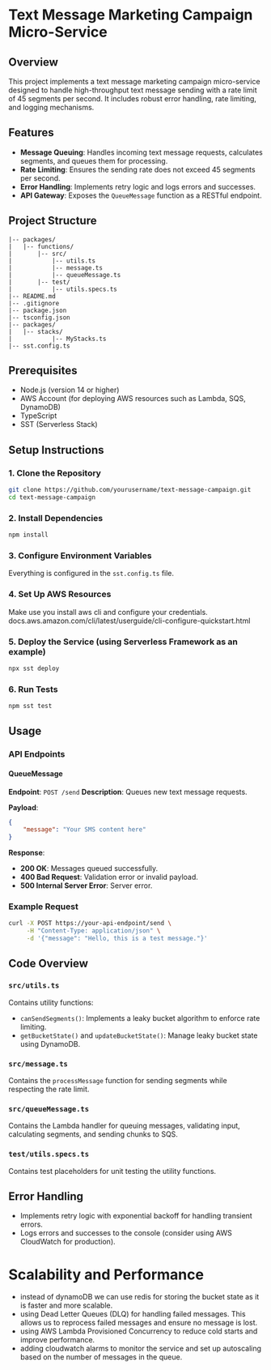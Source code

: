# Text Message Marketing Campaign Micro-Service

## Overview

This project implements a text message marketing campaign micro-service designed to handle high-throughput text message sending with a rate limit of 45 segments per second. It includes robust error handling, rate limiting, and logging mechanisms.

## Features

-   **Message Queuing**: Handles incoming text message requests, calculates segments, and queues them for processing.
-   **Rate Limiting**: Ensures the sending rate does not exceed 45 segments per second.
-   **Error Handling**: Implements retry logic and logs errors and successes.
-   **API Gateway**: Exposes the `QueueMessage` function as a RESTful endpoint.

## Project Structure

```
|-- packages/
|   |-- functions/
|       |-- src/
|           |-- utils.ts
|           |-- message.ts
|           |-- queueMessage.ts
|       |-- test/
|           |-- utils.specs.ts
|-- README.md
|-- .gitignore
|-- package.json
|-- tsconfig.json
|-- packages/
|   |-- stacks/
|           |-- MyStacks.ts
|-- sst.config.ts
```

## Prerequisites

-   Node.js (version 14 or higher)
-   AWS Account (for deploying AWS resources such as Lambda, SQS, DynamoDB)
-   TypeScript
-   SST (Serverless Stack)

## Setup Instructions

### 1. Clone the Repository

```bash
git clone https://github.com/yourusername/text-message-campaign.git
cd text-message-campaign
```

### 2. Install Dependencies

```bash
npm install
```

### 3. Configure Environment Variables

Everything is configured in the `sst.config.ts` file.

### 4. Set Up AWS Resources

Make use you install aws cli and configure your credentials. docs.aws.amazon.com/cli/latest/userguide/cli-configure-quickstart.html

### 5. Deploy the Service (using Serverless Framework as an example)

```bash
npx sst deploy

```

### 6. Run Tests

```bash
npm sst test
```

## Usage

### API Endpoints

#### QueueMessage

**Endpoint**: `POST /send`
**Description**: Queues new text message requests.

**Payload**:

```json
{
    "message": "Your SMS content here"
}
```

**Response**:

-   **200 OK**: Messages queued successfully.
-   **400 Bad Request**: Validation error or invalid payload.
-   **500 Internal Server Error**: Server error.

### Example Request

```bash
curl -X POST https://your-api-endpoint/send \
     -H "Content-Type: application/json" \
     -d '{"message": "Hello, this is a test message."}'
```

## Code Overview

### `src/utils.ts`

Contains utility functions:

-   `canSendSegments()`: Implements a leaky bucket algorithm to enforce rate limiting.
-   `getBucketState()` and `updateBucketState()`: Manage leaky bucket state using DynamoDB.

### `src/message.ts`

Contains the `processMessage` function for sending segments while respecting the rate limit.

### `src/queueMessage.ts`

Contains the Lambda handler for queuing messages, validating input, calculating segments, and sending chunks to SQS.

### `test/utils.specs.ts`

Contains test placeholders for unit testing the utility functions.

## Error Handling

-   Implements retry logic with exponential backoff for handling transient errors.
-   Logs errors and successes to the console (consider using AWS CloudWatch for production).

# Scalability and Performance

-   instead of dynamoDB we can use redis for storing the bucket state as it is faster and more scalable.
-   using Dead Letter Queues (DLQ) for handling failed messages. This allows us to reprocess failed messages and ensure no message is lost.
-   using AWS Lambda Provisioned Concurrency to reduce cold starts and improve performance.
-   adding cloudwatch alarms to monitor the service and set up autoscaling based on the number of messages in the queue.
